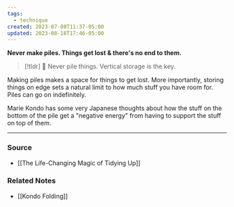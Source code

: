 ```yaml
---
tags:
  - technique
created: 2023-07-08T11:37-05:00
updated: 2023-08-18T17:46-05:00
---
```

**Never make piles. Things get lost & there's no end to them.**

> [!tldr] 🔑 Never pile things. Vertical storage is the key.

Making piles makes a space for things to get lost. More importantly, storing things on edge sets a natural limit to how much stuff you have room for. Piles can go on indefinitely.

Marie Kondo has some very Japanese thoughts about how the stuff on the bottom of the pile get a "negative energy" from having to support the stuff on top of them. 

---
### Source
- [[The Life-Changing Magic of Tidying Up]]

### Related Notes
- [[Kondo Folding]]